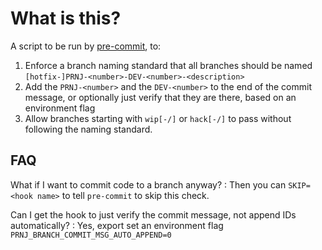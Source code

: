 # What is this?
A script to be run by [pre-commit](https://pre-commit.com), to:
1. Enforce a branch naming standard that all branches should be named
   `[hotfix-]PRNJ-<number>-DEV-<number>-<description>`
2. Add the `PRNJ-<number>` and the `DEV-<number>` to the end of the commit
   message, or optionally just verify that they are there, based on an
   environment flag
3. Allow branches starting with `wip[-/]` or `hack[-/]` to pass without
   following the naming standard.

## FAQ
What if I want to commit code to a branch anyway?
: Then you can `SKIP=<hook name>` to tell `pre-commit` to skip this check.

Can I get the hook to just verify the commit message, not append IDs automatically?
: Yes, export set an environment flag `PRNJ_BRANCH_COMMIT_MSG_AUTO_APPEND=0`
